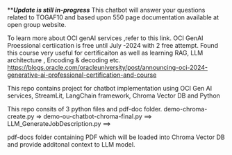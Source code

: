 *****************Update is still in-progress***************
This chatbot will answer your questions related to TOGAF10 and based upon 550 page documentation available at open group website.

To learn more about OCI genAI services ,refer to this link. OCI GenAI Proessional certiication is free until July -2024 with 2 free attempt.
Found this course very useful for certificaiton as well as learning RAG, LLM architecture , Encoding & decoding etc.
https://blogs.oracle.com/oracleuniversity/post/announcing-oci-2024-generative-ai-professional-certification-and-course

This repo contains project for chatbot implementation using OCI Gen AI services, StreamLit, LangChain framework, Chroma Vector DB and Python

This repo consits of 3 python files and pdf-doc folder. 
demo-chroma-create.py => 
demo-ou-chatbot-chroma-final.py ==>
LLM_GenerateJobDescription.py ==>

pdf-docs folder containing PDF which will be loaded into Chroma Vector DB and provide additonal context to LLM model.
